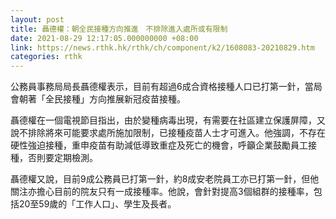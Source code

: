 ```yaml
---
layout: post
title: 聶德權：朝全民接種方向推進　不排除進入處所或有限制
date: 2021-08-29 12:17:05.000000000 +08:00
link: https://news.rthk.hk/rthk/ch/component/k2/1608083-20210829.htm
categories: rthk
---
```


公務員事務局局長聶德權表示，目前有超過6成合資格接種人口已打第一針，當局會朝著「全民接種」方向推展新冠疫苗接種。

聶德權在一個電視節目指出，由於變種病毒出現，有需要在社區建立保護屏障，又說不排除將來可能要求處所施加限制，已接種疫苗人士才可進入。他強調，不存在硬性強迫接種，重申疫苗有助減低導致重症及死亡的機會，呼籲企業鼓勵員工接種，否則要定期檢測。

聶德權又說，目前9成公務員已打第一針，約8成安老院員工亦已打第一針，但他關注亦擔心目前的院友只有一成接種率。他說，會針對提高3個組群的接種率，包括20至59歲的「工作人口」、學生及長者。
